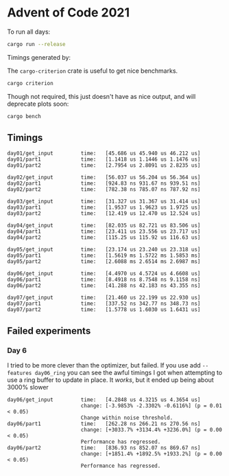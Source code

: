 # Advent of Code 2021

To run all days:

```sh
cargo run --release
```

Timings generated by:

The `cargo-criterion` crate is useful to get nice benchmarks.

```sh
cargo criterion
```

Though not required, this just doesn't have as nice output, and will deprecate plots soon:

```sh
cargo bench
```

## Timings

```
day01/get_input         time:   [45.686 us 45.940 us 46.212 us]
day01/part1             time:   [1.1418 us 1.1446 us 1.1476 us]
day01/part2             time:   [2.7954 us 2.8091 us 2.8235 us]

day02/get_input         time:   [56.037 us 56.204 us 56.364 us]
day02/part1             time:   [924.83 ns 931.67 ns 939.51 ns]
day02/part2             time:   [782.38 ns 785.07 ns 787.92 ns]

day03/get_input         time:   [31.327 us 31.367 us 31.414 us]
day03/part1             time:   [1.9537 us 1.9623 us 1.9725 us]
day03/part2             time:   [12.419 us 12.470 us 12.524 us]

day04/get_input         time:   [82.035 us 82.721 us 83.506 us]
day04/part1             time:   [23.411 us 23.556 us 23.717 us]
day04/part2             time:   [115.25 us 115.92 us 116.63 us]

day05/get_input         time:   [23.174 us 23.240 us 23.318 us]
day05/part1             time:   [1.5619 ms 1.5722 ms 1.5853 ms]
day05/part2             time:   [2.6088 ms 2.6514 ms 2.6987 ms]

day06/get_input         time:   [4.4970 us 4.5724 us 4.6608 us]
day06/part1             time:   [8.4918 ns 8.7548 ns 9.1158 ns]
day06/part2             time:   [41.288 ns 42.183 ns 43.355 ns]

day07/get_input         time:   [21.460 us 22.199 us 22.930 us]
day07/part1             time:   [337.52 ns 342.77 ns 348.73 ns]
day07/part2             time:   [1.5778 us 1.6030 us 1.6431 us]
```

## Failed experiments

### Day 6

I tried to be more clever than the optimizer, but failed. If you use add
`--features day06_ring` you can see the awful timings I got when attempting to
use a ring buffer to update in place. It _works_, but it ended up being about 3000% slower

```
day06/get_input         time:   [4.2848 us 4.3215 us 4.3654 us]
                        change: [-3.9853% -2.3302% -0.6116%] (p = 0.01 < 0.05)
                        Change within noise threshold.
day06/part1             time:   [262.28 ns 266.21 ns 270.56 ns]
                        change: [+3033.7% +3134.4% +3236.0%] (p = 0.00 < 0.05)
                        Performance has regressed.
day06/part2             time:   [836.93 ns 852.07 ns 869.67 ns]
                        change: [+1851.4% +1892.5% +1933.2%] (p = 0.00 < 0.05)
                        Performance has regressed.

```

